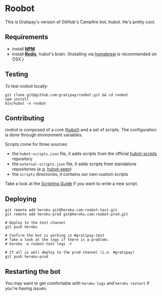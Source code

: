 # Roobot

This is Gratipay's version of GitHub's Campfire bot, hubot. He's pretty cool.

## Requirements

  * install [**NPM**](http://nodejs.org/)
  * install [**Redis**](http://redis.io/topics/quickstart), hubot's brain.
    (Installing via [homebrew](https://github.com/Homebrew/homebrew/wiki/Installation) is recommended on OSX.)

## Testing

To test roobot locally:

	git clone git@github.com:gratipay/roobot.git && cd roobot
	npm install
	bin/hubot -n roobot

## Contributing

roobot is composed of a core ([hubot][]) and a set of scripts. The configuration is
done through environment variables.

Scripts come for three sources:

- the `hubot-scripts.json` file, it adds scripts from the official [hubot-scripts][] repository
- the `external-scripts.json` file, it adds scripts from standalone repositories (e.g. [hubot-seen][])
- the `scripts` directories, it contains our own custom scripts

Take a look at the [Scripting Guide][] if you want to write a new script.

[hubot]: https://github.com/github/hubot
[hubot-scripts]: https://github.com/github/hubot-scripts
[hubot-seen]: https://github.com/gratipay/hubot-seen
[Scripting Guide]: https://github.com/github/hubot/blob/master/docs/scripting.md

## Deploying

	git remote add heroku git@heroku.com:roobot-test.git
	git remote add heroku-prod git@heroku.com:roobot-prod.git

	# Deploy to the test channel
	git push heroku

	# Confirm the bot is working in #gratipay-test
	# Take a look at the logs if there is a problem:
	# heroku -a roobot-test logs -t

	# If all is well deploy to the prod channel (i.e. #gratipay)
	git push heroku-prod

## Restarting the bot

You may want to get comfortable with `heroku logs` and `heroku restart`
if you're having issues.

